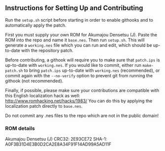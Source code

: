 ## Instructions for Setting Up and Contributing

Run the `setup.sh` script before starting in order to enable githooks
and to automatically apply the patch.

First you must supply your own ROM for Akumajou Densetsu (J).
Paste the ROM into the repo and name it `base.nes`. Then run `setup.sh`.
This will generate a `working.nes` file which you can run and edit,
which should be up-to-date with the repository patch.

Before contributing, a githook will require you to make sure that
`patch.ips` is up-to-date with `working.nes`. If you would like to
commit, either run `make-patch.sh` to bring `patch.ips` up-to-date with
`working.nes` (recommended), or commit again with the `--no-verify`
option to prevent git from running the githook (not recommended).

Finally, if possible, please make sure your contributions are compatible
with this English localization hack as well:
http://www.romhacking.net/hacks/1983/
You can do this by applying the localization patch directly to `base.nes`.

Do not commit any .nes files to the repo which are not in the public domain!

### ROM details

Akumajou Densetsu (J)
CRC32: 2E93CE72
SHA-1: A0F3B31D4E3B0D2CA2E8A34F91F14AD99A5AD11F